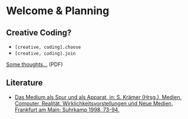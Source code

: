 # Welcome & Planning

## Creative Coding?

- `[creative, coding].choose`
- `[creative, coding].join`

[Some thoughts...](intro.pdf) (PDF)

## Literature

- [Das Medium als Spur und als Apparat, in: S. Krämer (Hrsg.), Medien, Computer, Realität. Wirklichkeitsvorstellungen und Neue Medien, Frankfurt am Main: Suhrkamp 1998, 73-94.](https://www.geisteswissenschaften.fu-berlin.de/we01/institut/mitarbeiter/emeriti/kraemer/PDFs/Aufsaetze/Das-Medium-als-Spur-und-Apparat-1998-_50_.pdf)